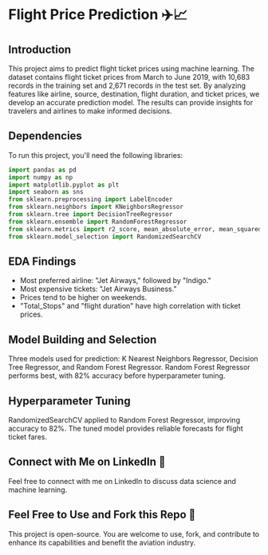 # Flight Price Prediction ✈️📈

## Introduction

This project aims to predict flight ticket prices using machine learning. The dataset contains flight ticket prices from March to June 2019, with 10,683 records in the training set and 2,671 records in the test set. By analyzing features like airline, source, destination, flight duration, and ticket prices, we develop an accurate prediction model. The results can provide insights for travelers and airlines to make informed decisions.

## Dependencies

To run this project, you'll need the following libraries:

```python
import pandas as pd
import numpy as np
import matplotlib.pyplot as plt
import seaborn as sns
from sklearn.preprocessing import LabelEncoder
from sklearn.neighbors import KNeighborsRegressor
from sklearn.tree import DecisionTreeRegressor
from sklearn.ensemble import RandomForestRegressor
from sklearn.metrics import r2_score, mean_absolute_error, mean_squared_error
from sklearn.model_selection import RandomizedSearchCV
```

## EDA Findings

- Most preferred airline: "Jet Airways," followed by "Indigo."
- Most expensive tickets: "Jet Airways Business."
- Prices tend to be higher on weekends.
- "Total_Stops" and "flight duration" have high correlation with ticket prices.

## Model Building and Selection

Three models used for prediction: K Nearest Neighbors Regressor, Decision Tree Regressor, and Random Forest Regressor. 
Random Forest Regressor performs best, with 82% accuracy before hyperparameter tuning.

## Hyperparameter Tuning

RandomizedSearchCV applied to Random Forest Regressor, improving accuracy to 82%. 
The tuned model provides reliable forecasts for flight ticket fares.

## Connect with Me on LinkedIn 🤝

Feel free to connect with me on LinkedIn to discuss data science and machine learning.

## Feel Free to Use and Fork this Repo 🚀

This project is open-source. You are welcome to use, fork, and contribute to enhance 
its capabilities and benefit the aviation industry.


